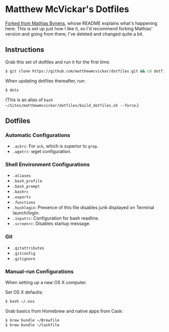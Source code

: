 # Matthew McVickar's Dotfiles

[Forked from Mathias Bynens](https://github.com/mathiasbynens/dotfiles/), whose README explains what's happening here. This is set up just how I like it, so I'd recommend forking Mathias' version and going from there; I've deleted and changed quite a bit.


## Instructions

Grab this set of dotfiles and run it for the first time.

```sh
$ git clone https://github.com/matthewmcvickar/dotfiles.git && cd dotfiles && ./build_dotfiles.sh --force
```

When updating dotfiles thereafter, run:

```sh
$ dots
```

(This is an alias of `bash ~/Sites/matthewmcvickar/dotfiles/build_dotfiles.sh --force`.)


## Dotfiles

### Automatic Configurations

- `.ackrc`: For `ack`, which is superior to `grep`.
- `.wgetrc`: wget configuration.

### Shell Environment Configurations

- `.aliases`
- `.bash_profile`
- `.bash_prompt`
- `.bashrc`
- `.exports`
- `.functions`
- `.hushlogin`: Presence of this file disables junk displayed on Terminal launch/login.
- `.inputrc`: Configuration for bash readline.
- `.screenrc`: Disables startup message.

### Git

- `.gitattributes`
- `.gitconfig`
- `.gitignore`

### Manual-run Configurations

When setting up a new OS X computer.

Set OS X defaults:

```sh
$ bash ~/.osx
```

Grab basics from Homebrew and native apps from Cask:

```sh
$ brew bundle ~/Brewfile
$ brew bundle ~/Caskfile
```
